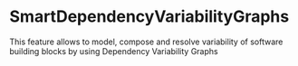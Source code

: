 # SmartDependencyVariabilityGraphs
This feature allows to model, compose and resolve variability of software building blocks by using Dependency Variability Graphs
